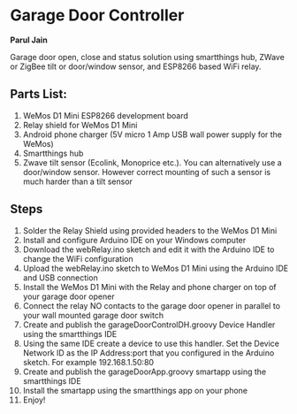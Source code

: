 # Garage Door Controller
**Parul Jain**

Garage door open, close and status solution using smartthings hub, ZWave or ZigBee tilt or door/window sensor, and ESP8266 based WiFi relay.

## Parts List:

1. WeMos D1 Mini ESP8266 development board
2. Relay shield for WeMos D1 Mini
3. Android phone charger (5V micro 1 Amp USB wall power supply for the WeMos)
4. Smartthings hub
5. Zwave tilt sensor (Ecolink, Monoprice etc.). You can alternatively use a door/window sensor. However correct mounting of such a sensor is much harder than a tilt sensor

## Steps

1. Solder the Relay Shield using provided headers to the WeMos D1 Mini
2. Install and configure Arduino IDE on your Windows computer
3. Download the webRelay.ino sketch and edit it with the Arduino IDE to change the WiFi configuration
3. Upload the webRelay.ino sketch to WeMos D1 Mini using the Arduino IDE and USB connection
4. Install the WeMos D1 Mini with the Relay and phone charger on top of your garage door opener
5. Connect the relay NO contacts to the garage door opener in parallel to your wall mounted garage door switch
6. Create and publish the garageDoorControlDH.groovy Device Handler using the smartthings IDE
7. Using the same IDE create a device to use this handler. Set the Device Network ID as the IP Address:port that you configured in the Arduino sketch. For example 192.168.1.50:80
8. Create and publish the garageDoorApp.groovy smartapp using the smartthings IDE
9. Install the smartapp using the smartthings app on your phone
10. Enjoy!

